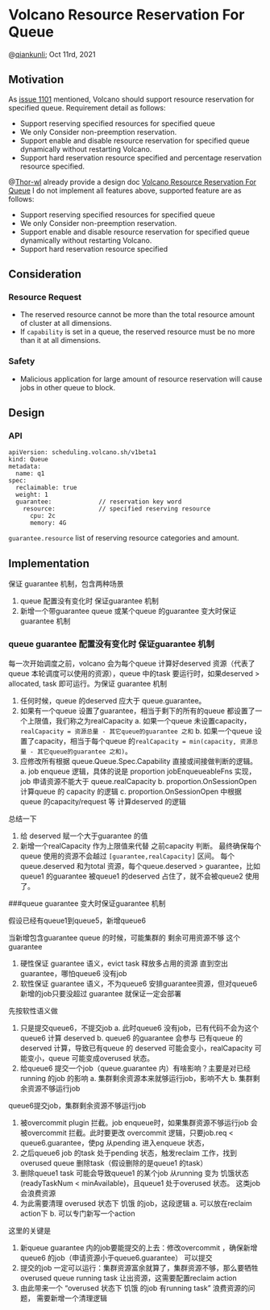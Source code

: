 # Volcano Resource Reservation For Queue

@[qiankunli](https://github.com/qiankunli); Oct 11rd, 2021

## Motivation
As [issue 1101](https://github.com/volcano-sh/volcano/issues/1101) mentioned, Volcano should support resource reservation
for specified queue. Requirement detail as follows:
* Support reserving specified resources for specified queue
* We only Consider non-preemption reservation. 
* Support enable and disable resource reservation for specified queue dynamically without restarting Volcano.
* Support hard reservation resource specified and percentage reservation resource specified.

@[Thor-wl](https://github.com/Thor-wl) already provide a design doc [Volcano Resource Reservation For Queue](https://github.com/volcano-sh/volcano/blob/master/docs/design/queue-resource-reservation-design.md)
I do not implement all features above, supported feature are as follows:

* Support reserving specified resources for specified queue
* We only Consider non-preemption reservation.
* Support enable and disable resource reservation for specified queue dynamically without restarting Volcano.
* Support hard reservation resource specified

## Consideration
### Resource Request
* The reserved resource cannot be more than the total resource amount of cluster at all dimensions.
* If `capability` is set in a queue, the reserved resource must be no more than it at all dimensions.

### Safety
* Malicious application for large amount of resource reservation will cause jobs in other queue to block.

## Design
### API
```
apiVersion: scheduling.volcano.sh/v1beta1
kind: Queue
metadata:
  name: q1
spec:
  reclaimable: true
  weight: 1
  guarantee:             // reservation key word
    resource:            // specified reserving resource
      cpu: 2c
      memory: 4G
```

`guarantee.resource` list of reserving resource categories and amount. 

## Implementation

保证 guarantee 机制，包含两种场景
1. queue 配置没有变化时 保证guarantee 机制
2. 新增一个带guarantee queue 或某个queue 的guarantee 变大时保证guarantee 机制

### queue guarantee 配置没有变化时 保证guarantee 机制

每一次开始调度之前，volcano 会为每个queue 计算好deserved 资源（代表了queue 本轮调度可以使用的资源），queue 中的task 要运行时，如果deserved > allocated, task 即可运行。为保证 guarantee 机制

1. 任何时候，queue 的deserved 应大于 queue.guarantee。
2. 如果有一个queue 设置了guarantee，相当于剩下的所有的queue 都设置了一个上限值，我们称之为realCapacity
   a. 如果一个queue 未设置capacity，`realCapacity = 资源总量 - 其它queue的guarantee 之和`
   b. 如果一个queue 设置了capacity，相当于每个queue 的`realCapacity = min(capacity, 资源总量 - 其它queue的guarantee 之和)`。
3. 应修改所有根据 queue.Queue.Spec.Capability 直接或间接做判断的逻辑。
   a. job enqueue 逻辑，具体的说是 proportion jobEnqueueableFns 实现，job 申请资源不能大于 queue.realCapacity
   b. proportion.OnSessionOpen 计算queue 的 capacity 的逻辑
   c. proportion.OnSessionOpen 中根据 queue 的capacity/request 等 计算deserved 的逻辑

总结一下

1. 给 deserved 赋一个大于guarantee 的值
2. 新增一个realCapacity 作为上限值来代替 之前capacity 判断。 
最终确保每个queue 使用的资源不会越过 `[guarantee,realCapacity]`  区间。 每个queue.deserved 和为total 资源，每个queue.deserved > guarantee，比如queue1 的guarantee 被queue1 的deserved 占住了，就不会被queue2 使用了。

###queue  guarantee 变大时保证guarantee 机制

假设已经有queue1到queue5，新增queue6

当新增包含guarantee queue 的时候，可能集群的 剩余可用资源不够 这个guarantee
1. 硬性保证 guarantee 语义，evict task 释放多占用的资源 直到空出guarantee，哪怕queue6 没有job
2. 软性保证 guarantee 语义，不为queue6 安排guarantee资源，但对queue6 新增的job只要没超过 guarantee 就保证一定会部署

先按软性语义做

1. 只是提交queue6，不提交job
   a. 此时queue6 没有job，已有代码不会为这个queue6 计算 deserved
   b. queue6 的guarantee 会参与 已有queue 的deserved 计算，导致已有queue 的 deserved 可能会变小，realCapacity 可能变小，queue 可能变成overused 状态。
2. 给queue6 提交一个job（queue.guarantee 内）有啥影响？主要是对已经running 的job 的影响
   a. 集群剩余资源本来就够运行job，影响不大
   b. 集群剩余资源不够运行job

queue6提交job，集群剩余资源不够运行job
1. 被overcommit plugin 拦截。job enqueue时，如果集群资源不够运行job 会被overcommit 拦截。此时要更改 overcommit 逻辑，只要job.req < queue6.guarantee，使pg 从pending 进入enqueue 状态，
2. 之后queue6 job 的task 处于pending 状态，触发reclaim 工作，找到overused queue 删除task（假设删除的是queue1 的task）
3. 删除queue1 task 可能会导致queue1 的某个job 从running 变为 饥饿状态(readyTaskNum < minAvailable)，且queue1 处于overused 状态。 这类job 会浪费资源
4. 为此需要清理 overused 状态下 饥饿 的job，这段逻辑
   a. 可以放在reclaim action下
   b. 可以专门新写一个action

这里的关键是
1. 新queue guarantee 内的job要能提交的上去：修改overcommit ，确保新增queue6 的job（申请资源小于queue6.guarantee） 可以提交
2. 提交的job 一定可以运行：集群资源富余就算了，集群资源不够，那么要牺牲overused queue running task 让出资源，这需要配置reclaim action
3. 由此带来一个 “overused 状态下 饥饿 的job 有running task” 浪费资源的问题， 需要新增一个清理逻辑

